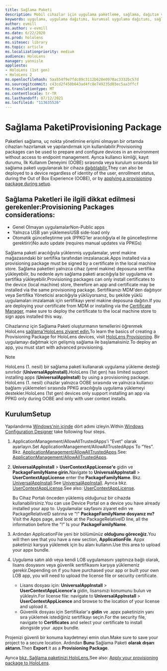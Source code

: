 ```yaml
---
title: Sağlama Paketi
description: Mobil cihazlar için uygulama paketleme, sağlama, dağıtım ve kurumsal uygulama dağıtımı HoloLens öğrenin.
keywords: uygulama, uygulama dağıtımı, kurumsal uygulama dağıtımı, sağlama
author: evmill
ms.author: v-evmill
ms.date: 6/22/2020
ms.prod: hololens
ms.sitesec: library
ms.topic: article
ms.localizationpriority: medium
audience: HoloLens
manager: yannisle
appliesto:
- HoloLens (1st gen)
- HoloLens 2
ms.openlocfilehash: 5aa554f9e7fdc09c3112b628e0978ac3332bc57d
ms.sourcegitcommit: c43cd2f450b643ad4fc8e749235d03ec5aa3ffcf
ms.translationtype: MT
ms.contentlocale: tr-TR
ms.lasthandoff: 07/12/2021
ms.locfileid: "113635526"
---
```

# <a name="provisioning-package"></a><span data-ttu-id="92609-104">Sağlama Paketi</span><span class="sxs-lookup"><span data-stu-id="92609-104">Provisioning Package</span></span>

<span data-ttu-id="92609-105">Paketleri sağlama, uç nokta yönetimine erişimi olmayan bir ortamda cihazları hazırlamak ve yapılandırmak için kullanılabilir.</span><span class="sxs-lookup"><span data-stu-id="92609-105">Provisioning packages can be used to prepare and configure devices in an environment without access to endpoint management.</span></span> <span data-ttu-id="92609-106">Ayrıca kullanıcı kimliği, kayıt durumu, İlk Kullanım Deneyimi (OOBE) sırasında veya kurulum sırasında bir sağlama paketi uygulanarak bir cihaza [dağıtılabilir.](/hololens/hololens-provisioning##apply-a-provisioning-package-to-hololens-during-setup)</span><span class="sxs-lookup"><span data-stu-id="92609-106">They can also be deployed to a device regardless of identity of the user, enrollment status, during the Out of Box Experience (OOBE), or by [applying a provisioning package during setup](/hololens/hololens-provisioning##apply-a-provisioning-package-to-hololens-during-setup).</span></span>

## <a name="provisioning-packages-considerations"></a><span data-ttu-id="92609-107">Sağlama Paketleri ile ilgili dikkat edilmesi gerekenler:</span><span class="sxs-lookup"><span data-stu-id="92609-107">Provisioning Packages considerations:</span></span>

* <span data-ttu-id="92609-108">Genel Olmayan uygulamalar</span><span class="sxs-lookup"><span data-stu-id="92609-108">Non-Public apps</span></span>
* <span data-ttu-id="92609-109">Yalnızca USB yan yüklemesi</span><span class="sxs-lookup"><span data-stu-id="92609-109">USB side-load only</span></span>
* <span data-ttu-id="92609-110">Otomatik güncelleştirme yok (PPKG'ler aracılığıyla el ile güncelleştirme gerektirir)</span><span class="sxs-lookup"><span data-stu-id="92609-110">No auto update (requires manual updates via PPKGs)</span></span>

<span data-ttu-id="92609-111">Sağlama paketi aracılığıyla yüklenmiş uygulamalar, yerel makine mağazasındaki bir sertifika tarafından imzalanacak.</span><span class="sxs-lookup"><span data-stu-id="92609-111">Apps installed via a provisioning package must be signed by a certificate in the local machine store.</span></span> <span data-ttu-id="92609-112">Sağlama paketleri yalnızca cihaz (yerel makine) deposuna sertifika yükleyebilir, bu nedenle aynı sağlama paketi aracılığıyla bir uygulama ve sertifika yükleyebilir.</span><span class="sxs-lookup"><span data-stu-id="92609-112">Provisioning packages can only install certificates to the device (local machine) store, therefore an app and certificate may be installed via the same provisioning package.</span></span> <span data-ttu-id="92609-113">Sertifikanızı MDM'den dağıtıyor veya Sertifika [](certificate-manager.md)Yöneticisi aracılığıyla yüklüyorsanız, bu şekilde yüklü uygulamaları imzalamak için sertifikayı yerel makine deposuna dağıtın.</span><span class="sxs-lookup"><span data-stu-id="92609-113">If you are deploying your certificate from MDM or installing via the [Certificate Manager](certificate-manager.md), make sure to deploy the certificate to the local machine store to sign apps installed this way.</span></span>

<span data-ttu-id="92609-114">Cihazlarınız için Sağlama Paketi oluşturmanın temellerini öğrenmek HoloLens [sağlama'HoloLens ziyaret edin.](/hololens/hololens-provisioning)</span><span class="sxs-lookup"><span data-stu-id="92609-114">To learn the basics of creating a Provisioning Package for HoloLens devices, visit [HoloLens Provisioning](/hololens/hololens-provisioning).</span></span> <span data-ttu-id="92609-115">Bir uygulamayı dağıtmak için gelişmiş sağlama ile başlamalısiniz.</span><span class="sxs-lookup"><span data-stu-id="92609-115">To deploy an app, you must start with advanced provisioning.</span></span>

> [!NOTE]
> <span data-ttu-id="92609-116">HoloLens (1. nesil) bir sağlama paketi kullanarak uygulama yükleme desteği sınırlıdır (**UniversalAppInstall).**</span><span class="sxs-lookup"><span data-stu-id="92609-116">HoloLens (1st gen) has limited support installing apps (**UniversalAppInstall**) by using a provisioning package.</span></span> <span data-ttu-id="92609-117">HoloLens (1. nesil) cihazlar yalnızca OOBE sırasında ve yalnızca kullanıcı bağlamı yüklemeleri sırasında PPKG aracılığıyla uygulama yüklemeyi destekler.</span><span class="sxs-lookup"><span data-stu-id="92609-117">HoloLens (1st gen) devices only support installing an app via PPKG only during OOBE and only with user context installs.</span></span>

## <a name="setup"></a><span data-ttu-id="92609-118">Kurulum</span><span class="sxs-lookup"><span data-stu-id="92609-118">Setup</span></span>

<span data-ttu-id="92609-119">Yapılandırma [Windows'nin içinde](https://www.microsoft.com/store/productId/9NBLGGH4TX22) dört adımı izleyin.</span><span class="sxs-lookup"><span data-stu-id="92609-119">Within [Windows Configuration Designer](https://www.microsoft.com/store/productId/9NBLGGH4TX22) take following four steps.</span></span>

1. <span data-ttu-id="92609-120">ApplicationManagement/AllowAllTrustedApps'i "Evet" olarak ayarlayın.</span><span class="sxs-lookup"><span data-stu-id="92609-120">Set ApplicationManagement/AllowAllTrustedApps To “Yes”.</span></span> <span data-ttu-id="92609-121">Bkz. [ApplicationManagement/AllowAllTrustedApps](/windows/client-management/mdm/policy-csp-applicationmanagement#applicationmanagement-allowalltrustedapps).</span><span class="sxs-lookup"><span data-stu-id="92609-121">See: [ApplicationManagement/AllowAllTrustedApps](/windows/client-management/mdm/policy-csp-applicationmanagement#applicationmanagement-allowalltrustedapps).</span></span>

2. <span data-ttu-id="92609-122">**UniversalAppInstall**  >  **UserContextAppLicense'e** gidin ve **PackageFamilyName girin.**</span><span class="sxs-lookup"><span data-stu-id="92609-122">Navigate to **UniversalAppInstall** > **UserContextAppLicense** enter the **PackageFamilyName**.</span></span> <span data-ttu-id="92609-123">Bkz. [UniversalAppInstall](/windows/configuration/wcd/wcd-universalappinstall).</span><span class="sxs-lookup"><span data-stu-id="92609-123">See [UniversalAppInstall](/windows/configuration/wcd/wcd-universalappinstall).</span></span> <span data-ttu-id="92609-124">Ayrıca bkz. [UserContextAppLicense](/windows/configuration/wcd/wcd-universalappinstall#usercontextapplicense).</span><span class="sxs-lookup"><span data-stu-id="92609-124">See also: [UserContextAppLicense](/windows/configuration/wcd/wcd-universalappinstall#usercontextapplicense).</span></span>

   <span data-ttu-id="92609-125">Bu Cihaz Portalı önceden yüklemiş olduğunuz bir cihazda kullanabilirsiniz.</span><span class="sxs-lookup"><span data-stu-id="92609-125">You can use Device Portal on a device you have already installed your app to.</span></span> <span data-ttu-id="92609-126">Uygulamalar sayfasını ziyaret edin ve PackageRelativeID satırına ve "!" **PackageFamilyName dosyanız mı?**</span><span class="sxs-lookup"><span data-stu-id="92609-126">Visit the Apps page, and look at the PackageRelativeID line, all the information before the "!" Is your **PackageFamilyName**.</span></span>

3. <span data-ttu-id="92609-127">Ardından ApplicationFile yeni bir bölümünüz **olduğunu göreceğiz.**</span><span class="sxs-lookup"><span data-stu-id="92609-127">You will then see that you have a new section, **ApplicationFile**.</span></span> <span data-ttu-id="92609-128">Appx paketinizi karşıya yüklemek için bu alanı kullanın.</span><span class="sxs-lookup"><span data-stu-id="92609-128">Use this area to upload your appx bundle.</span></span>

4. <span data-ttu-id="92609-129">Uygulama satın aldı veya kendi LOB uygulamasını yaptınıza bağlı olarak, lisans dosyasını veya güvenlik sertifikasını karşıya yüklemeniz gerekir.</span><span class="sxs-lookup"><span data-stu-id="92609-129">Depending on if you have purchased your app or built your own LOB app, you will need to upload the license file or security certificate.</span></span>

    - <span data-ttu-id="92609-130">Lisans dosyası için: **UniversalAppInstall**  >  **UserContextAppLicence'a** gidin, lisansınızı konumunu bulun ve yükleyin.</span><span class="sxs-lookup"><span data-stu-id="92609-130">For license file: navigate to **UniversalAppInstall** > **UserContextAppLicence** and browse to the location of your license and upload it.</span></span>
    - <span data-ttu-id="92609-131">Güvenlik dosyası için Sertifikalar'a **gidin** ve .appx paketinizin yanı sıra yüklemek istediğiniz sertifikayı seçin.</span><span class="sxs-lookup"><span data-stu-id="92609-131">For the security file, navigate to **Certificates** and select your certificate to install alongside your .appx bundle.</span></span>

<span data-ttu-id="92609-132">Projenizi güvenli bir konuma kaydetmeyi emin olun.</span><span class="sxs-lookup"><span data-stu-id="92609-132">Make sure to save your project to a secure location.</span></span> <span data-ttu-id="92609-133">Ardından **Bunu** Sağlama Paketi **olarak dışarı aktarın.**</span><span class="sxs-lookup"><span data-stu-id="92609-133">Then **Export** it as a **Provisioning Package**.</span></span>  

<span data-ttu-id="92609-134">Ayrıca [bkz. Sağlama paketinizi HoloLens.](/hololens/hololens-provisioning#apply-a-provisioning-package-to-hololens-during-setup)</span><span class="sxs-lookup"><span data-stu-id="92609-134">See also: [Apply your provisioning package to HoloLens](/hololens/hololens-provisioning#apply-a-provisioning-package-to-hololens-during-setup).</span></span>
